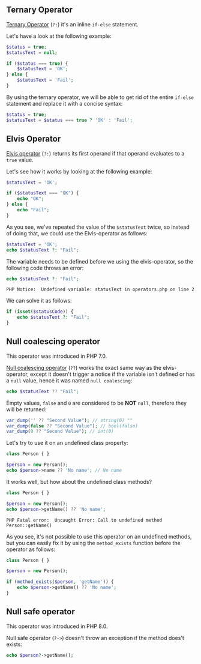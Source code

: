 ## Ternary Operator
[Ternary Operator](https://en.wikipedia.org/wiki/%3F:) (`?:`) it's an inline `if-else` statement. 

Let's have a look at the following example:
```php
$status = true;
$statusText = null;

if ($status === true) {
    $statusText = 'OK';   
} else {
    $statusText = 'Fail';
}
```

By using the ternary operator, we will be able to get rid of the entire `if-else` statement and replace it with a concise syntax:
```php
$status = true;
$statusText = $status === true ? 'OK' : 'Fail';
```

## Elvis Operator
[Elvis operator](https://en.wikipedia.org/wiki/Elvis_operator) (`?:`) returns its first operand if that operand evaluates to a `true` value.

Let's see how it works by looking at the following example:
```php
$statusText = 'OK';

if ($statusText === "OK") {
	echo "OK";
} else {
	echo "Fail";
}
```

As you see, we've repeated the value of the `$statusText` twice, so instead of doing that, we could use the Elvis-operator as follows:
```php
$statusText = 'OK';
echo $statusText ?: "Fail";
``` 

The variable needs to be defined before we using the elvis-operator, so the following code throws an error:
```php
echo $statusText ?: "Fail";
```

```text
PHP Notice:  Undefined variable: statusText in operators.php on line 2
```

We can solve it as follows:
```php
if (isset($statusCode)) {
    echo $statusText ?: "Fail";
}
```

## Null coalescing operator
This operator was introduced in PHP 7.0.

[Null coalescing operator](https://www.php.net/manual/en/migration70.new-features.php) (`??`) works the exact same way as the elvis-operator, except it doesn't trigger a notice if the variable isn't defined or has a `null` value, hence it was named `null coalescing`:
```php
echo $statusText ?? "Fail";
```

Empty values, `false` and `0` are considered to be **NOT** `null`, therefore they will be returned:
```php
var_dump('' ?? "Second Value"); // string(0) ""
var_dump(false ?? "Second Value"); // bool(false)
var_dump(0 ?? "Second Value"); // int(0)
```

Let's try to use it on an undefined class property:
```php
class Person { }

$person = new Person();
echo $person->name ?? 'No name'; // No name
```

It works well, but how about the undefined class methods?
```php
class Person { }

$person = new Person();
echo $person->getName() ?? 'No name';
```

```text
PHP Fatal error:  Uncaught Error: Call to undefined method Person::getName()
```

As you see, it's not possible to use this operator on an undefined methods, but you can easily fix it by using the `method_exists` function before the operator as follows:
```php
class Person { }

$person = new Person();

if (method_exists($person, 'getName')) {
	echo $person->getName() ?? 'No name';
}
```

## Null safe operator
This operator was introduced in PHP 8.0.

Null safe operator (`?->`) doesn't throw an exception if the method does't exists: 
```php
echo $person?->getName();
```

